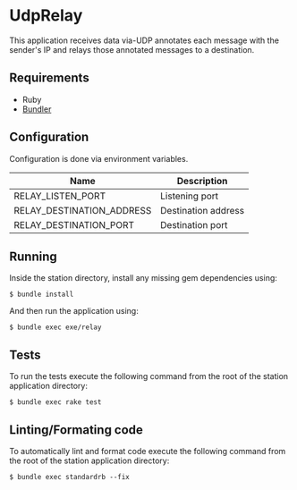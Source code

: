 # UdpRelay

This application receives data via-UDP annotates each message with the sender's IP and relays those annotated messages to a destination.

## Requirements

- Ruby
- [Bundler](https://bundler.io/)

## Configuration

Configuration is done via environment variables.

| Name                      | Description         |
| ------------------------- | ------------------- |
| RELAY_LISTEN_PORT         | Listening port      |
| RELAY_DESTINATION_ADDRESS | Destination address |
| RELAY_DESTINATION_PORT    | Destination port    |

## Running

Inside the station directory, install any missing gem dependencies using:

    $ bundle install

And then run the application using:

    $ bundle exec exe/relay

## Tests

To run the tests execute the following command from the root of the station application directory:

    $ bundle exec rake test

## Linting/Formating code

To automatically lint and format code execute the following command from the root of the station application directory:

    $ bundle exec standardrb --fix
